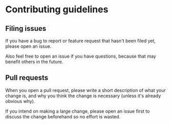 # Contributing guidelines

## Filing issues

If you have a bug to report or feature request that hasn't been filed yet, please open an issue.

Also feel free to open an issue if you have questions, because that may benefit others in the future.

## Pull requests

When you open a pull request, please write a short description of what your change is, and why you think the change is necessary (unless it's already obvious why).

If you intend on making a large change, please open an issue first to discuss the change beforehand so no effort is wasted.
